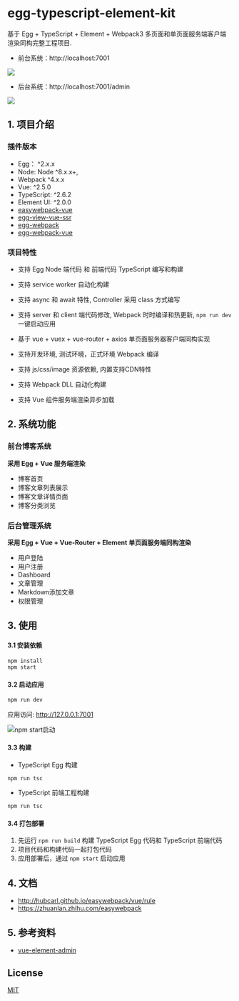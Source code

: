 # egg-typescript-element-kit

基于 Egg + TypeScript + Element + Webpack3 多页面和单页面服务端客户端渲染同构完整工程项目.

- 前台系统：http://localhost:7001

![](https://github.com/hubcarl/egg-typescript-element-kit/blob/master/docs/images/home.png)

- 后台系统：http://localhost:7001/admin

![](https://github.com/hubcarl/egg-typescript-element-kit/blob/master/docs/images/admin.png)


## 1. 项目介绍

### 插件版本

- Egg： ^2.x.x
- Node: Node ^8.x.x+,
- Webpack ^4.x.x
- Vue: ^2.5.0
- TypeScript: ^2.6.2
- Element UI: ^2.0.0
- [easywebpack-vue](https://github.com/hubcarl/easywebpack)
- [egg-view-vue-ssr](https://github.com/hubcarl/egg-view-vue-ssr)
- [egg-webpack](https://github.com/hubcarl/egg-webpack)
- [egg-webpack-vue](https://github.com/hubcarl/egg-webpack-vue)

### 项目特性

- 支持 Egg Node 端代码 和 前端代码 TypeScript 编写和构建

- 支持 service worker 自动化构建

- 支持 async 和 await 特性, Controller 采用 class 方式编写

- 支持 server 和 client 端代码修改, Webpack 时时编译和热更新, `npm run dev` 一键启动应用

- 基于 vue + vuex + vue-router + axios 单页面服务器客户端同构实现

- 支持开发环境, 测试环境，正式环境 Webpack 编译

- 支持 js/css/image 资源依赖, 内置支持CDN特性

- 支持 Webpack DLL 自动化构建

- 支持 Vue 组件服务端渲染异步加载

## 2. 系统功能

### 前台博客系统

**采用 Egg + Vue 服务端渲染**

- 博客首页
- 博客文章列表展示
- 博客文章详情页面
- 博客分类浏览

### 后台管理系统

**采用 Egg + Vue + Vue-Router + Element 单页面服务端同构渲染**

- 用户登陆
- 用户注册
- Dashboard
- 文章管理
- Markdown添加文章 
- 权限管理

## 3. 使用

#### 3.1 安装依赖

```bash
npm install
npm start
```

#### 3.2 启动应用

```bash
npm run dev
```

应用访问: http://127.0.0.1:7001

![npm start启动](https://github.com/hubcarl/egg-typescript-element-kit/blob/master/docs/images/webpack-build.png)


#### 3.3 构建

- TypeScript Egg 构建

```bash
npm run tsc
```

- TypeScript 前端工程构建

```bash
npm run tsc
```

#### 3.4 打包部署

1. 先运行 `npm run build` 构建 TypeScript Egg 代码和 TypeScript 前端代码
2. 项目代码和构建代码一起打包代码
3. 应用部署后，通过 `npm start` 启动应用

## 4. 文档

- http://hubcarl.github.io/easywebpack/vue/rule
- https://zhuanlan.zhihu.com/easywebpack

## 5. 参考资料

- [vue-element-admin](https://github.com/PanJiaChen/vue-element-admin)

## License

[MIT](LICENSE)

